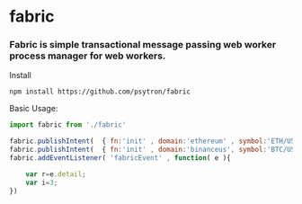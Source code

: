 # fabric
### Fabric is simple transactional message passing web worker process manager for web workers. 

Install
```shell
npm install https://github.com/psytron/fabric
```

Basic Usage: 

```javascript
import fabric from './fabric' 

fabric.publishIntent(  { fn:'init' , domain:'ethereum' , symbol:'ETH/USD' } );
fabric.publishIntent(  { fn:'init' , domain:'binanceus', symbol:'BTC/USD' } );
fabric.addEventListener( 'fabricEvent' , function( e ){

    var r=e.detail;
    var i=3;
})
```

